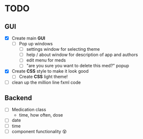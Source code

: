 # TODO
## GUI
- [x] Create main **GUI**
  - [ ] Pop up windows
    - [ ] settings window for selecting theme
    - [ ] help / about window for description of app and authors
    - [ ] edit menu for meds
    - [ ] "are you sure you want to delete this med?" popup
- [x] Create **CSS** style to make it look good
  - [ ] Create **CSS** light theme!
- [ ] clean up the million line fxml code
## Backend
- [ ] Medication class
  - time, how often, dose
- [ ] date
- [ ] time
- [ ] component functionality :dizzy_face:
